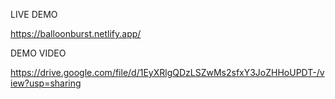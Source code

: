 LIVE DEMO

https://balloonburst.netlify.app/

DEMO VIDEO

https://drive.google.com/file/d/1EyXRlgQDzLSZwMs2sfxY3JoZHHoUPDT-/view?usp=sharing
